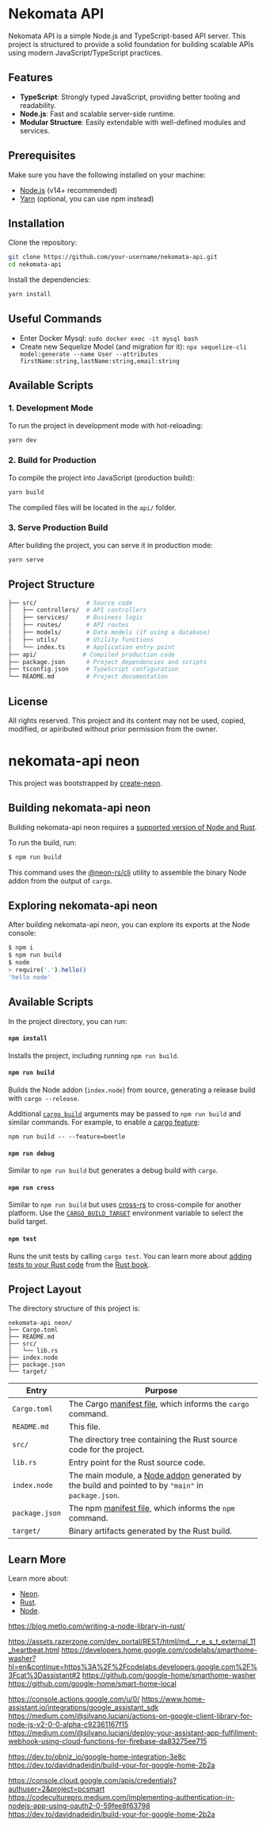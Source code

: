 # Nekomata API

Nekomata API is a simple Node.js and TypeScript-based API server. This project is structured to provide a solid foundation for building scalable APIs using modern JavaScript/TypeScript practices.

## Features

- **TypeScript**: Strongly typed JavaScript, providing better tooling and readability.
- **Node.js**: Fast and scalable server-side runtime.
- **Modular Structure**: Easily extendable with well-defined modules and services.

## Prerequisites

Make sure you have the following installed on your machine:

- [Node.js](https://nodejs.org/en/) (v14+ recommended)
- [Yarn](https://classic.yarnpkg.com/en/docs/install) (optional, you can use npm instead)

## Installation

Clone the repository:

```bash
git clone https://github.com/your-username/nekomata-api.git
cd nekomata-api
```

Install the dependencies:

```bash
yarn install
```

## Useful Commands

* Enter Docker Mysql: `sudo docker exec -it mysql bash`
* Create new Sequelize Model (and migration for it): `npx sequelize-cli model:generate --name User --attributes firstName:string,lastName:string,email:string`


## Available Scripts

### 1. Development Mode

To run the project in development mode with hot-reloading:

```bash
yarn dev
```

### 2. Build for Production

To compile the project into JavaScript (production build):

```bash
yarn build
```

The compiled files will be located in the `api/` folder.

### 3. Serve Production Build

After building the project, you can serve it in production mode:

```bash
yarn serve
```

## Project Structure

```bash
├── src/              # Source code
│   ├── controllers/  # API controllers
│   ├── services/     # Business logic
│   ├── routes/       # API routes
│   ├── models/       # Data models (if using a database)
│   ├── utils/        # Utility functions
│   └── index.ts      # Application entry point
├── api/             # Compiled production code
├── package.json      # Project dependencies and scripts
├── tsconfig.json     # TypeScript configuration
└── README.md         # Project documentation
```

## License

All rights reserved. This project and its content may not be used, copied, modified, or apiributed without prior permission from the owner.




# nekomata-api neon

This project was bootstrapped by [create-neon](https://www.npmjs.com/package/create-neon).

## Building nekomata-api neon

Building nekomata-api neon requires a [supported version of Node and Rust](https://github.com/neon-bindings/neon#platform-support).

To run the build, run:

```sh
$ npm run build
```

This command uses the [@neon-rs/cli](https://www.npmjs.com/package/@neon-rs/cli) utility to assemble the binary Node addon from the output of `cargo`.

## Exploring nekomata-api neon

After building nekomata-api neon, you can explore its exports at the Node console:

```sh
$ npm i
$ npm run build
$ node
> require('.').hello()
'hello node'
```

## Available Scripts

In the project directory, you can run:

#### `npm install`

Installs the project, including running `npm run build`.

#### `npm run build`

Builds the Node addon (`index.node`) from source, generating a release build with `cargo --release`.

Additional [`cargo build`](https://doc.rust-lang.org/cargo/commands/cargo-build.html) arguments may be passed to `npm run build` and similar commands. For example, to enable a [cargo feature](https://doc.rust-lang.org/cargo/reference/features.html):

```
npm run build -- --feature=beetle
```

#### `npm run debug`

Similar to `npm run build` but generates a debug build with `cargo`.

#### `npm run cross`

Similar to `npm run build` but uses [cross-rs](https://github.com/cross-rs/cross) to cross-compile for another platform. Use the [`CARGO_BUILD_TARGET`](https://doc.rust-lang.org/cargo/reference/config.html#buildtarget) environment variable to select the build target.

#### `npm test`

Runs the unit tests by calling `cargo test`. You can learn more about [adding tests to your Rust code](https://doc.rust-lang.org/book/ch11-01-writing-tests.html) from the [Rust book](https://doc.rust-lang.org/book/).

## Project Layout

The directory structure of this project is:

```
nekomata-api neon/
├── Cargo.toml
├── README.md
├── src/
|   └── lib.rs
├── index.node
├── package.json
└── target/
```

| Entry          | Purpose                                                                                                                                  |
|----------------|------------------------------------------------------------------------------------------------------------------------------------------|
| `Cargo.toml`   | The Cargo [manifest file](https://doc.rust-lang.org/cargo/reference/manifest.html), which informs the `cargo` command.                   |
| `README.md`    | This file.                                                                                                                               |
| `src/`         | The directory tree containing the Rust source code for the project.                                                                      |
| `lib.rs`       | Entry point for the Rust source code.                                                                                                          |
| `index.node`   | The main module, a [Node addon](https://nodejs.org/api/addons.html) generated by the build and pointed to by `"main"` in `package.json`. |
| `package.json` | The npm [manifest file](https://docs.npmjs.com/cli/v7/configuring-npm/package-json), which informs the `npm` command.                    |
| `target/`      | Binary artifacts generated by the Rust build.                                                                                            |

## Learn More

Learn more about:

- [Neon](https://neon-bindings.com).
- [Rust](https://www.rust-lang.org).
- [Node](https://nodejs.org).


https://blog.metlo.com/writing-a-node-library-in-rust/



https://assets.razerzone.com/dev_portal/REST/html/md__r_e_s_t_external_11_heartbeat.html
https://developers.home.google.com/codelabs/smarthome-washer?hl=en&continue=https%3A%2F%2Fcodelabs.developers.google.com%2F%3Fcat%3Dassistant#2
https://github.com/google-home/smarthome-washer
https://github.com/google-home/smart-home-local


https://console.actions.google.com/u/0/
https://www.home-assistant.io/integrations/google_assistant_sdk
https://medium.com/@silvano.luciani/actions-on-google-client-library-for-node-js-v2-0-0-alpha-c92361167f15
https://medium.com/@silvano.luciani/deploy-your-assistant-app-fulfillment-webhook-using-cloud-functions-for-firebase-da83275ee715


https://dev.to/obniz_io/google-home-integration-3e8c
https://dev.to/davidnadejdin/build-your-for-google-home-2b2a


https://console.cloud.google.com/apis/credentials?authuser=2&project=pcsmart
https://codeculturepro.medium.com/implementing-authentication-in-nodejs-app-using-oauth2-0-59fee8f63798
https://dev.to/davidnadejdin/build-your-for-google-home-2b2a
